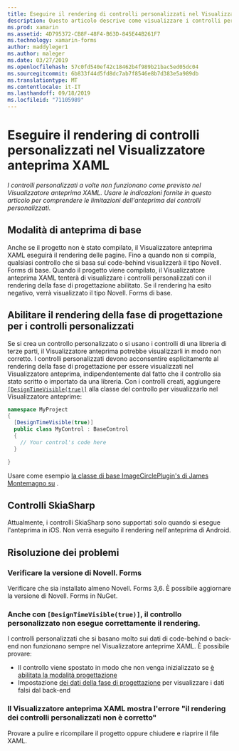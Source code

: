```yaml
---
title: Eseguire il rendering di controlli personalizzati nel Visualizzatore anteprima XAML
description: Questo articolo descrive come visualizzare i controlli personalizzati nel Visualizzatore anteprime XAML.
ms.prod: xamarin
ms.assetid: 4D795372-CB8F-48F4-B63D-845E44B261F7
ms.technology: xamarin-forms
author: maddyleger1
ms.author: maleger
ms.date: 03/27/2019
ms.openlocfilehash: 57c0fd540ef42c18462b4f989b21bac5ed05dc04
ms.sourcegitcommit: 6b833f44d5fd8dc7ab7f8546e8b7d383e5a989db
ms.translationtype: MT
ms.contentlocale: it-IT
ms.lasthandoff: 09/18/2019
ms.locfileid: "71105989"
---
```

# <a name="render-custom-controls-in-the-xaml-previewer"></a>Eseguire il rendering di controlli personalizzati nel Visualizzatore anteprima XAML

_I controlli personalizzati a volte non funzionano come previsto nel Visualizzatore anteprima XAML. Usare le indicazioni fornite in questo articolo per comprendere le limitazioni dell'anteprima dei controlli personalizzati._

## <a name="basic-preview-mode"></a>Modalità di anteprima di base

Anche se il progetto non è stato compilato, il Visualizzatore anteprima XAML eseguirà il rendering delle pagine. Fino a quando non si compila, qualsiasi controllo che si basa sul code-behind visualizzerà il tipo Novell. Forms di base. Quando il progetto viene compilato, il Visualizzatore anteprima XAML tenterà di visualizzare i controlli personalizzati con il rendering della fase di progettazione abilitato. Se il rendering ha esito negativo, verrà visualizzato il tipo Novell. Forms di base.

## <a name="enable-design-time-rendering-for-custom-controls"></a>Abilitare il rendering della fase di progettazione per i controlli personalizzati

Se si crea un controllo personalizzato o si usano i controlli di una libreria di terze parti, il Visualizzatore anteprima potrebbe visualizzarli in modo non corretto. I controlli personalizzati devono acconsentire esplicitamente al rendering della fase di progettazione per essere visualizzati nel Visualizzatore anteprima, indipendentemente dal fatto che il controllo sia stato scritto o importato da una libreria. Con i controlli creati, aggiungere [`[DesignTimeVisible(true)]`](xref:System.ComponentModel.DesignTimeVisibleAttribute) alla classe del controllo per visualizzarlo nel Visualizzatore anteprime:

```csharp
namespace MyProject
{
  [DesignTimeVisible(true)]
  public class MyControl : BaseControl
  {
    // Your control's code here
  }

}
```

Usare come esempio [la classe di base ImageCirclePlugin's di James Montemagno su](https://github.com/jamesmontemagno/ImageCirclePlugin/blob/master/src/ImageCircle/CircleImage.shared.cs) .

## <a name="skiasharp-controls"></a>Controlli SkiaSharp

Attualmente, i controlli SkiaSharp sono supportati solo quando si esegue l'anteprima in iOS. Non verrà eseguito il rendering nell'anteprima di Android.

## <a name="troubleshooting"></a>Risoluzione dei problemi

### <a name="check-your-xamarinforms-version"></a>Verificare la versione di Novell. Forms
Verificare che sia installato almeno Novell. Forms 3,6. È possibile aggiornare la versione di Novell. Forms in NuGet.

### <a name="even-with-designtimevisibletrue-my-custom-control-isnt-rendering-properly"></a>Anche con `[DesignTimeVisible(true)]`, il controllo personalizzato non esegue correttamente il rendering.
I controlli personalizzati che si basano molto sui dati di code-behind o back-end non funzionano sempre nel Visualizzatore anteprime XAML. È possibile provare:

* Il controllo viene spostato in modo che non venga inizializzato se [è abilitata la modalità progettazione](index.md#detect-design-mode)
* Impostazione [dei dati della fase di progettazione](design-time-data.md) per visualizzare i dati falsi dal back-end

### <a name="the-xaml-previewer-shows-the-error-custom-controls-arent-rendering-properly"></a>Il Visualizzatore anteprima XAML mostra l'errore "il rendering dei controlli personalizzati non è corretto"
Provare a pulire e ricompilare il progetto oppure chiudere e riaprire il file XAML.

